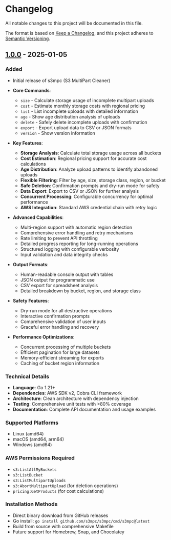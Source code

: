 # Changelog

All notable changes to this project will be documented in this file.

The format is based on [Keep a Changelog](https://keepachangelog.com/en/1.0.0/),
and this project adheres to [Semantic Versioning](https://semver.org/spec/v2.0.0.html).

## [1.0.0] - 2025-01-05

### Added
- Initial release of s3mpc (S3 MultiPart Cleaner)
- **Core Commands**:
  - `size` - Calculate storage usage of incomplete multipart uploads
  - `cost` - Estimate monthly storage costs with regional pricing
  - `list` - List incomplete uploads with detailed information
  - `age` - Show age distribution analysis of uploads
  - `delete` - Safely delete incomplete uploads with confirmation
  - `export` - Export upload data to CSV or JSON formats
  - `version` - Show version information

- **Key Features**:
  - **Storage Analysis**: Calculate total storage usage across all buckets
  - **Cost Estimation**: Regional pricing support for accurate cost calculations
  - **Age Distribution**: Analyze upload patterns to identify abandoned uploads
  - **Flexible Filtering**: Filter by age, size, storage class, region, or bucket
  - **Safe Deletion**: Confirmation prompts and dry-run mode for safety
  - **Data Export**: Export to CSV or JSON for further analysis
  - **Concurrent Processing**: Configurable concurrency for optimal performance
  - **AWS Integration**: Standard AWS credential chain with retry logic

- **Advanced Capabilities**:
  - Multi-region support with automatic region detection
  - Comprehensive error handling and retry mechanisms
  - Rate limiting to prevent API throttling
  - Detailed progress reporting for long-running operations
  - Structured logging with configurable verbosity
  - Input validation and data integrity checks

- **Output Formats**:
  - Human-readable console output with tables
  - JSON output for programmatic use
  - CSV export for spreadsheet analysis
  - Detailed breakdown by bucket, region, and storage class

- **Safety Features**:
  - Dry-run mode for all destructive operations
  - Interactive confirmation prompts
  - Comprehensive validation of user inputs
  - Graceful error handling and recovery

- **Performance Optimizations**:
  - Concurrent processing of multiple buckets
  - Efficient pagination for large datasets
  - Memory-efficient streaming for exports
  - Caching of bucket region information

### Technical Details
- **Language**: Go 1.21+
- **Dependencies**: AWS SDK v2, Cobra CLI framework
- **Architecture**: Clean architecture with dependency injection
- **Testing**: Comprehensive unit tests with >80% coverage
- **Documentation**: Complete API documentation and usage examples

### Supported Platforms
- Linux (amd64)
- macOS (amd64, arm64)
- Windows (amd64)

### AWS Permissions Required
- `s3:ListAllMyBuckets`
- `s3:ListBucket`
- `s3:ListMultipartUploads`
- `s3:AbortMultipartUpload` (for deletion operations)
- `pricing:GetProducts` (for cost calculations)

### Installation Methods
- Direct binary download from GitHub releases
- Go install: `go install github.com/s3mpc/s3mpc/cmd/s3mpc@latest`
- Build from source with comprehensive Makefile
- Future support for Homebrew, Snap, and Chocolatey

[1.0.0]: https://github.com/s3mpc/s3mpc/releases/tag/v1.0.0